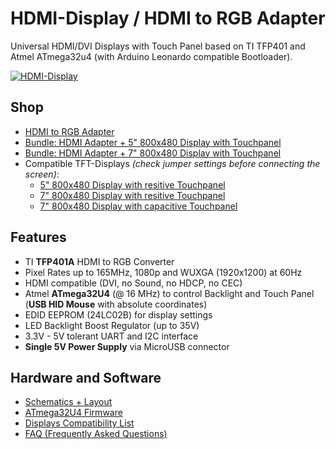 # HDMI-Display / HDMI to RGB Adapter
Universal HDMI/DVI Displays with Touch Panel based on TI TFP401 and Atmel ATmega32u4 (with Arduino Leonardo compatible Bootloader).

[![HDMI-Display](https://raw.github.com/watterott/HDMI-Display/master/pcb/HDMI-Display_v10.jpg)](http://www.watterott.com/en/HDMI-RGB-adapter-with-ATmega32U4-touch-controller)


## Shop
* [HDMI to RGB Adapter](http://www.watterott.com/en/HDMI-RGB-adapter-with-ATmega32U4-touch-controller)
* [Bundle: HDMI Adapter + 5" 800x480 Display with Touchpanel](http://www.watterott.com/en/5-800x480-HDMI-Display-with-resistive-touch)
* [Bundle: HDMI Adapter + 7" 800x480 Display with Touchpanel](http://www.watterott.com/en/7-800x480-HDMI-Display-with-resistive-touch)
* Compatible TFT-Displays *(check jumper settings before connecting the screen)*:
  * [5" 800x480 Display with resitive Touchpanel](http://www.watterott.com/en/5-800x480-TFT-Display)
  * [7" 800x480 Display with resitive Touchpanel](http://www.watterott.com/en/7-800x480-TFT-Display)
  * [7" 800x480 Display with capacitive Touchpanel](http://www.watterott.com/en/7-inch-800x480-TFT-LCD-Display-with-capacitive-touch-panel)


## Features
* TI **TFP401A** HDMI to RGB Converter
* Pixel Rates up to 165MHz, 1080p and WUXGA (1920x1200) at 60Hz
* HDMI compatible (DVI, no Sound, no HDCP, no CEC)
* Atmel **ATmega32U4** (@ 16 MHz) to control Backlight and Touch Panel (**USB HID Mouse** with absolute coordinates)
* EDID EEPROM (24LC02B) for display settings
* LED Backlight Boost Regulator (up to 35V)
* 3.3V - 5V tolerant UART and I2C interface
* **Single 5V Power Supply** via MicroUSB connector


## Hardware and Software
* [Schematics + Layout](https://github.com/watterott/HDMI-Display/tree/master/pcb)
* [ATmega32U4 Firmware](https://github.com/watterott/HDMI-Display/tree/master/src)
* [Displays Compatibility List](https://github.com/watterott/HDMI-Display/blob/master/docu/Displays.md)
* [FAQ (Frequently Asked Questions)](https://github.com/watterott/HDMI-Display/blob/master/docu/FAQ.md)
